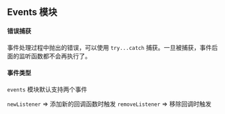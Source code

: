## Events 模块

#### 错误捕获

事件处理过程中抛出的错误，可以使用 ` try...catch ` 捕获。一旦被捕获，事件后面的监听函数都不会再执行了。

#### 事件类型

` events ` 模块默认支持两个事件

` newListener ` => 添加新的回调函数时触发
` removeListener ` => 移除回调时触发
